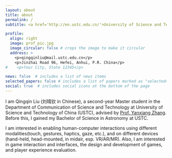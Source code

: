 ```yaml
---
layout: about
title: about
permalink: /
subtitle: <a href='http://en.ustc.edu.cn/'>University of Science and Technology of China</a>. Digital Art Lab

profile:
  align: right
  image: prof_pic.jpg
  image_circular: false # crops the image to make it circular
  address: >
    <p>qingqinliu@mail.ustc.edu.cn</p>
    <p>Jinzhai Road 96, Hefei, Anhui, P.R. China</p>
#    <p>Your City, State 12345</p>

news: false  # includes a list of news items
selected_papers: false # includes a list of papers marked as "selected={true}"
social: true  # includes social icons at the bottom of the page
---
```


I am Qingqin Liu (刘晴钦 in Chinese), a second-year Master student in the Department of Communication of Science and Technology at University of Science and Technology of China (USTC), advised by <a href='https://dblp.org/pid/117/0075-1.html'>Prof. Yanxiang Zhang</a>. Before this, I gained my Bachelor of Science in Astronomy at USTC.

I am interested in enabling human-computer interactions using different modalities(touch, gestures, haptics, gaze, etc.), and on different devices (hand-held, head-mounted, in midair, esp. VR/AR/MR). Also, I am interested in game interaction and interfaces, the design and development of games, and player experience evaluation.
